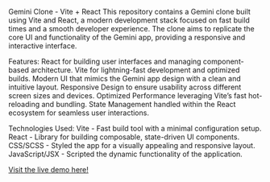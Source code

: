 Gemini Clone - Vite + React
This repository contains a Gemini clone built using Vite and React, a modern development stack focused on fast build times and a smooth developer experience. The clone aims to replicate the core UI and functionality of the Gemini app, providing a responsive and interactive interface.

Features:
React for building user interfaces and managing component-based architecture.
Vite for lightning-fast development and optimized builds.
Modern UI that mimics the Gemini app design with a clean and intuitive layout.
Responsive Design to ensure usability across different screen sizes and devices.
Optimized Performance leveraging Vite’s fast hot-reloading and bundling.
State Management handled within the React ecosystem for seamless user interactions.


Technologies Used:
Vite - Fast build tool with a minimal configuration setup.
React - Library for building composable, state-driven UI components.
CSS/SCSS - Styled the app for a visually appealing and responsive layout.
JavaScript/JSX - Scripted the dynamic functionality of the application.


[Visit the live demo here!](https://gemini-clone-eight-delta.vercel.app/)
